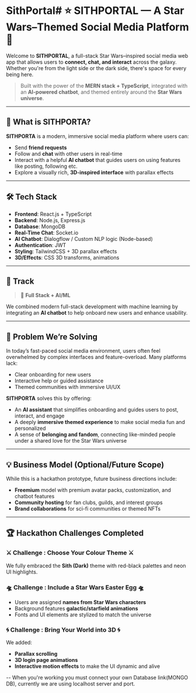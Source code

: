 # SithPortal# ⭐ SITHPORTAL — A Star Wars–Themed Social Media Platform 🌌

Welcome to **SITHPORTAL**, a full-stack Star Wars–inspired social media web app that allows users to **connect, chat, and interact** across the galaxy. Whether you're from the light side or the dark side, there's space for every being here.

> Built with the power of the **MERN stack + TypeScript**, integrated with an **AI-powered chatbot**, and themed entirely around the **Star Wars universe**.

---

## 🚀 What is SITHPORTA?

**SITHPORTA** is a modern, immersive social media platform where users can:
- Send **friend requests**
- Follow and **chat** with other users in real-time
- Interact with a helpful **AI chatbot** that guides users on using features like posting, following etc.
- Explore a visually rich, **3D-inspired interface** with parallax effects

---

## 🛠️ Tech Stack

- **Frontend**: React.js + TypeScript
- **Backend**: Node.js, Express.js
- **Database**: MongoDB
- **Real-Time Chat**: Socket.io
- **AI Chatbot**: Dialogflow / Custom NLP logic (Node-based)
- **Authentication**: JWT
- **Styling**: TailwindCSS + 3D parallax effects
- **3D/Effects**: CSS 3D transforms, animations

---

## 🧠 Track

> 🧩 **Full Stack + AI/ML**

We combined modern full-stack development with machine learning by integrating an **AI chatbot** to help onboard new users and enhance usability.

---

## 🧩 Problem We’re Solving

In today’s fast-paced social media environment, users often feel overwhelmed by complex interfaces and feature-overload. Many platforms lack:
- Clear onboarding for new users
- Interactive help or guided assistance
- Themed communities with immersive UI/UX

**SITHPORTA** solves this by offering:
- An **AI assistant** that simplifies onboarding and guides users to post, interact, and engage
- A deeply **immersive themed experience** to make social media fun and personalized
- A sense of **belonging and fandom**, connecting like-minded people under a shared love for the Star Wars universe

---

## 💡 Business Model (Optional/Future Scope)

While this is a hackathon prototype, future business directions include:
- **Freemium** model with premium avatar packs, customization, and chatbot features
- **Community hosting** for fan clubs, guilds, and interest groups
- **Brand collaborations** for sci-fi communities or themed NFTs

---

## 🏆 Hackathon Challenges Completed

### ⚔ Challenge : Choose Your Colour Theme ⚔  
We fully embraced the **Sith (Dark)** theme with red-black palettes and neon UI highlights.

### 🛸 Challenge : Include a Star Wars Easter Egg 🛸  
- Users are assigned **names from Star Wars characters**
- Background features **galactic/starfield animations**
- Fonts and UI elements are stylized to match the universe

### 🌀 Challenge : Bring Your World into 3D 🌀  
We added:
- **Parallax scrolling**
- **3D login page animations**
- **Interactive motion effects** to make the UI dynamic and alive

--
When you're working you must connect your own Database link(MONGO DB), currently we are using localhost server and port.
